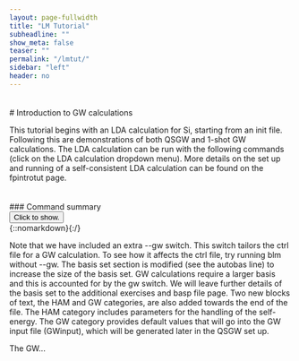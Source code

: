 ```yaml
---
layout: page-fullwidth
title: "LM Tutorial"
subheadline: ""
show_meta: false
teaser: ""
permalink: "/lmtut/"
sidebar: "left"
header: no
---
```

<hr style="height:5pt; visibility:hidden;" />
# Introduction to GW calculations 

This tutorial begins with an LDA calculation for Si, starting from an init file. Following this are demonstrations of both QSGW and 1-shot GW calculations. The LDA calculation can be run with the following commands (click on the LDA calculation dropdown menu). More details on the set up and running of a self-consistent LDA calculation can be found on the fpintrotut page. 

<hr style="height:5pt; visibility:hidden;" />
### Command summary     
<div onclick="elm = document.getElementById('foobar'); if(elm.style.display == 'none') elm.style.display = 'block'; else elm.style.display = 'none';"><button type="button" class="button tiny radius">Click to show.</button></div>
{::nomarkdown}<div style="display:none;margin:0px 25px 0px 25px;"id="foobar">{:/}

    $ cp path/init.si .                                    #copy init file to working directory
    $ blm init.si --express --gmax=5 --nk=4 --nit=20 --gw  #use blm tool to create actrl and site files
    $ cp actrl.si ctrl.si                                  #copy actrl to recognised ctrl prefix
    $ lmfa ctrl.si; cp basp0.si basp.si                    #run lmfa and copy basp file
    $ lmf ctrl.si > out.lmfsc                              #make self-consistent

{::nomarkdown}</div>{:/}

Note that we have included an extra --gw switch. This switch tailors the ctrl file for a GW calculation. To see how it affects the ctrl file, try running blm without --gw. The basis set section is modified (see the autobas line) to increase the size of the basis set. GW calculations require a larger basis and this is accounted for by the gw switch. We will leave further details of the basis set to the additional exercises and basp file page. Two new blocks of text, the HAM and GW categories, are also added towards the end of the file. The HAM category includes parameters for the handling of the self-energy. The GW category provides default values that will go into the GW input file (GWinput), which will be generated later in the QSGW set up.

The GW...



